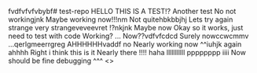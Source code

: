 fvdfvfvfvbybf# test-repo
HELLO THIS IS A TEST!?
Another test
No not workingjnk
Maybe working now!!!nm
Not quitehbkbbjhj
Lets try again
strange
very strangeveveevret
!?nkjnk
Maybe now
Okay so it works, just need to test with code
Working?
...
Now??vdfvfcdcd
Surely nowccwcmmv
...qerlgmeerrgreg
AHHHHHHvaddf
no
Nearly working now
^^iuhjk
again
ahhhh
Right i think this is it
Nearly there
!!!!
haha
lllllllllll
pppppppp
iiii
Now should be fine
debugging
^^^
<>
